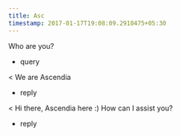 ```yaml
---
title: Asc
timestamp: 2017-01-17T19:08:09.2910475+05:30
---
```


Who are you?
* query

< We are Ascendia
* reply

< Hi there, Ascendia here :) How can I assist you? 
* reply